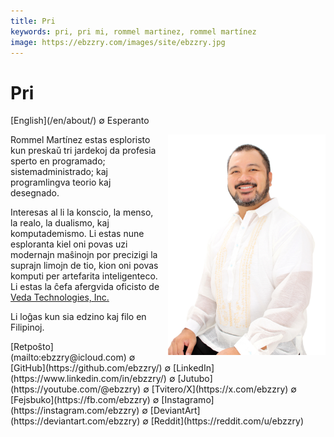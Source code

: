 ```yaml
---
title: Pri
keywords: pri, pri mi, rommel martinez, rommel martínez
image: https://ebzzry.com/images/site/ebzzry.jpg
---
```

Pri
===

<div class="center">[English](/en/about/) ∅ Esperanto</div>

<div>
<img src="/images/site/ebzzry.jpg" style="float: right; width: 50%; margin: 0px 0px 0px 10px">

Rommel Martínez estas esploristo kun preskaŭ tri jardekoj da profesia sperto en
programado; sistemadministrado; kaj programlingva teorio kaj desegnado.

Interesas al li la konscio, la menso, la realo, la dualismo, kaj komputademismo.
Li estas nune esploranta kiel oni povas uzi modernajn maŝinojn por precizigi la
suprajn limojn de tio, kion oni povas komputi per artefarita inteligenteco. Li
estas la ĉefa afergvida oficisto de [Veda Technologies, Inc.](https://veda-tech.com)

Li loĝas kun sia edzino kaj filo en Filipinoj.
</div>

<div class="center">
[Retpoŝto](mailto:ebzzry@icloud.com) ∅ [GitHub](https://github.com/ebzzry/) ∅ [LinkedIn](https://www.linkedin.com/in/ebzzry/) ∅ [Jutubo](https://youtube.com/@ebzzry) ∅ [Tvitero/X](https://x.com/ebzzry) ∅ [Fejsbuko](https://fb.com/ebzzry) ∅ [Instagramo](https://instagram.com/ebzzry) ∅ [DeviantArt](https://deviantart.com/ebzzry) ∅ [Reddit](https://reddit.com/u/ebzzry)<br>
</div>
